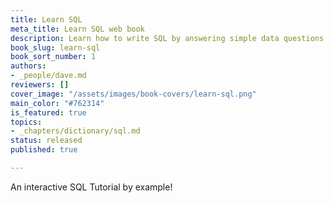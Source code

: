 ```yaml
---
title: Learn SQL
meta_title: Learn SQL web book
description: Learn how to write SQL by answering simple data questions
book_slug: learn-sql
book_sort_number: 1
authors:
- _people/dave.md
reviewers: []
cover_image: "/assets/images/book-covers/learn-sql.png"
main_color: "#762314"
is_featured: true
topics:
- _chapters/dictionary/sql.md
status: released
published: true

---
```

An interactive SQL Tutorial by example!
